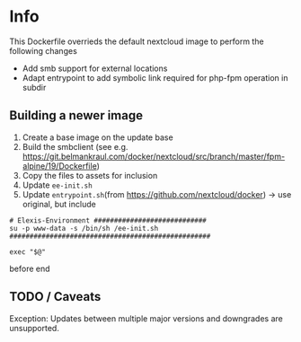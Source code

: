 # Info

This Dockerfile overrieds the default nextcloud image to perform the following changes

* Add smb support for external locations
* Adapt entrypoint to add symbolic link required for php-fpm operation in subdir

## Building a newer image

1. Create a base image on the update base
2. Build the smbclient (see e.g. https://git.belmankraul.com/docker/nextcloud/src/branch/master/fpm-alpine/19/Dockerfile)
3. Copy the files to assets for inclusion
4. Update `ee-init.sh` 
5. Update `entrypoint.sh`(from https://github.com/nextcloud/docker) -> use original, but include 

```
# Elexis-Environment ############################
su -p www-data -s /bin/sh /ee-init.sh
##################################################

exec "$@"
```

before end

## TODO / Caveats

 Exception: Updates between multiple major versions and downgrades are unsupported.